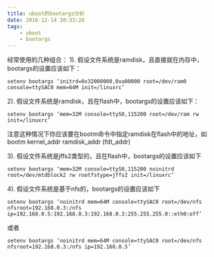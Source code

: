 ```yaml
---
title: uboot的bootargs分析
date: 2016-12-14 20:33:28
tags:
	- uboot
	- bootargs
---
```

经常使用的几种组合：
1). 假设文件系统是ramdisk，且直接就在内存中，bootargs的设置应该如下：
```
setenv bootargs ‘initrd=0x32000000,0xa00000 root=/dev/ram0 console=ttySAC0 mem=64M init=/linuxrc’
```
2). 假设文件系统是ramdisk，且在flash中，bootargs的设置应该如下：
```
setenv bootargs ‘mem=32M console=ttyS0,115200 root=/dev/ram rw init=/linuxrc’
```
注意这种情况下你应该要在bootm命令中指定ramdisk在flash中的地址，如bootm kernel_addr ramdisk_addr (fdt_addr)

3). 假设文件系统是jffs2类型的，且在flash中，bootargs的设置应该如下
```
setenv bootargs ‘mem=32M console=ttyS0,115200 noinitrd root=/dev/mtdblock2 rw rootfstype=jffs2 init=/linuxrc’
```
4). 假设文件系统是基于nfs的，bootargs的设置应该如下
```
setenv bootargs ‘noinitrd mem=64M console=ttySAC0 root=/dev/nfs nfsroot=192.168.0.3:/nfs ip=192.168.0.5:192.168.0.3:192.168.0.3:255.255.255.0::eth0:off’
```
或者
```
setenv bootargs ‘noinitrd mem=64M console=ttySAC0 root=/dev/nfs nfsroot=192.168.0.3:/nfs ip=192.168.0.5’
```




